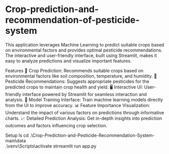 # Crop-prediction-and-recommendation-of-pesticide-system
This application leverages Machine Learning to predict suitable crops based on environmental factors and provides optimal pesticide recommendations. The interactive and user-friendly interface, built using Streamlit, makes it easy to analyze predictions and visualize important features.

Features
🚜 Crop Prediction: Recommends suitable crops based on environmental factors like soil composition, temperature, and humidity.
🐛 Pesticide Recommendations: Suggests appropriate pesticides for the predicted crops to maintain crop health and yield.
🖥️ Interactive UI: User-friendly interface powered by Streamlit for seamless interaction and analysis.
🧠 Model Training Interface: Train machine learning models directly from the UI to improve accuracy.
📊 Feature Importance Visualization: Understand the impact of various factors on predictions through informative charts.
📈 Detailed Prediction Analysis: Get in-depth insights into prediction outcomes and factors influencing crop selection.


Setup
ls
cd .\Crop-Prediction-and-Pesticide-Recommendation-System-main\data\
.\venv\Scripts\activate
strreamlit run app.py
